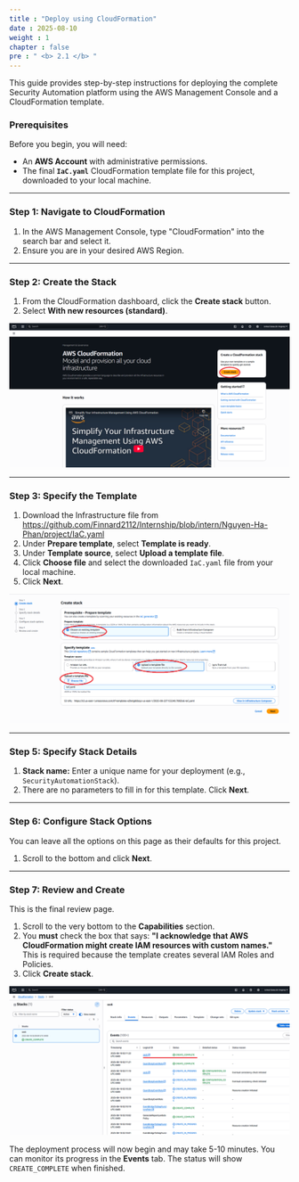 ```yaml
---
title : "Deploy using CloudFormation"
date : 2025-08-10
weight : 1
chapter : false
pre : " <b> 2.1 </b> "
---
```


This guide provides step-by-step instructions for deploying the complete Security Automation platform using the AWS Management Console and a CloudFormation template.

### Prerequisites

Before you begin, you will need:
* An **AWS Account** with administrative permissions.
* The final **`IaC.yaml`** CloudFormation template file for this project, downloaded to your local machine.

---
### Step 1: Navigate to CloudFormation

1.  In the AWS Management Console, type "CloudFormation" into the search bar and select it.
2.  Ensure you are in your desired AWS Region.

---
### Step 2: Create the Stack

1.  From the CloudFormation dashboard, click the **Create stack** button.
2.  Select **With new resources (standard)**.

![CloudFormation Create Stack](/images/00/0002.png?featherlight=false&width=90pc)

---
### Step 3: Specify the Template

1.  Download the Infrastructure file from https://github.com/Finnard2112/Internship/blob/intern/Nguyen-Ha-Phan/project/IaC.yaml
2.  Under **Prepare template**, select **Template is ready**.
3.  Under **Template source**, select **Upload a template file**.  
3.  Click **Choose file** and select the downloaded `IaC.yaml` file from your local machine.
4.  Click **Next**.

![CloudFormation Choose Template](/images/00/0003.png?featherlight=false&width=90pc)

---
### Step 5: Specify Stack Details

1.  **Stack name:** Enter a unique name for your deployment (e.g., `SecurityAutomationStack`).
2.  There are no parameters to fill in for this template. Click **Next**.

---
### Step 6: Configure Stack Options

You can leave all the options on this page as their defaults for this project.

1.  Scroll to the bottom and click **Next**.

---
### Step 7: Review and Create

This is the final review page.

1.  Scroll to the very bottom to the **Capabilities** section.
2.  You **must** check the box that says: **"I acknowledge that AWS CloudFormation might create IAM resources with custom names."** This is required because the template creates several IAM Roles and Policies.
3.  Click **Create stack**.

![Finishing Stack](/images/00/0004.png?featherlight=false&width=90pc)

The deployment process will now begin and may take 5-10 minutes. You can monitor its progress in the **Events** tab. The status will show `CREATE_COMPLETE` when finished.
